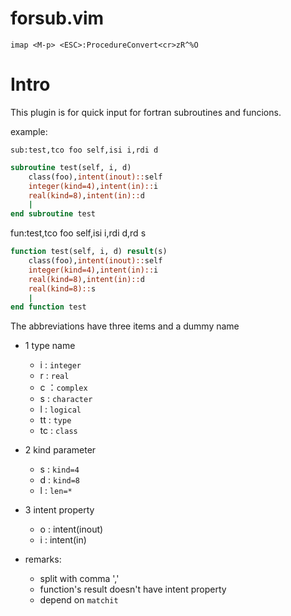 # forsub.vim

`imap <M-p> <ESC>:ProcedureConvert<cr>zR^%O`

# Intro

This plugin is for quick input for fortran subroutines and funcions.

example:

`sub:test,tco foo self,isi i,rdi d`
``` fortran
subroutine test(self, i, d)
    class(foo),intent(inout)::self
    integer(kind=4),intent(in)::i
    real(kind=8),intent(in)::d
    |
end subroutine test
```
fun:test,tco foo self,isi i,rdi d,rd s

``` fortran
function test(self, i, d) result(s)
    class(foo),intent(inout)::self
    integer(kind=4),intent(in)::i
    real(kind=8),intent(in)::d
    real(kind=8)::s
    |
end function test
```
The abbreviations have three items and a dummy name

- 1 type name 
  - i : `integer`
  - r : `real`
  - c ：`complex`
  - s : `character`
  - l : `logical`
  - tt : `type`
  - tc : `class`
- 2 kind parameter
  - s : `kind=4`
  - d : `kind=8`
  - l : `len=*`
- 3 intent property
  - o : intent(inout)
  - i : intent(in)
 
- remarks:
  - split with comma ','
  - function's result doesn't have intent property
  - depend on `matchit`
